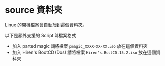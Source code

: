 # source 資料夾

Linux 的開機檔案會自動放到這個資料夾。

以下是額外支援的 Script 與檔案格式

- 加入 parted magic 請將檔案 `pmagic_XXXX-XX-XX.iso` 放在這個資料夾
- 加入 Hiren's BootCD (Dos) 請將檔案 `Hiren's.BootCD.15.2.iso` 放在這個資料夾

